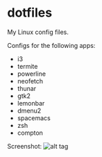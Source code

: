 # dotfiles
My Linux config files.

Configs for the following apps:
 - i3
 - termite
 - powerline
 - neofetch
 - thunar
 - gtk2
 - lemonbar
 - dmenu2
 - spacemacs
 - zsh
 - compton

Screenshot:
![alt tag](http://i.imgur.com/RWOJJ1D.png)
